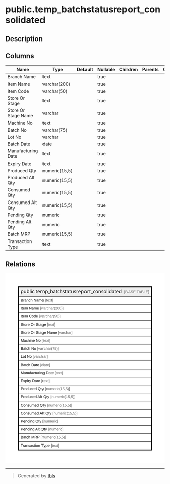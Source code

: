 # public.temp_batchstatusreport_consolidated

## Description

## Columns

| Name | Type | Default | Nullable | Children | Parents | Comment |
| ---- | ---- | ------- | -------- | -------- | ------- | ------- |
| Branch Name | text |  | true |  |  |  |
| Item Name | varchar(200) |  | true |  |  |  |
| Item Code | varchar(50) |  | true |  |  |  |
| Store Or Stage | text |  | true |  |  |  |
| Store Or Stage Name | varchar |  | true |  |  |  |
| Machine No | text |  | true |  |  |  |
| Batch No | varchar(75) |  | true |  |  |  |
| Lot No | varchar |  | true |  |  |  |
| Batch Date | date |  | true |  |  |  |
| Manufacturing Date | text |  | true |  |  |  |
| Expiry Date | text |  | true |  |  |  |
| Produced Qty | numeric(15,5) |  | true |  |  |  |
| Produced Alt Qty | numeric(15,5) |  | true |  |  |  |
| Consumed Qty | numeric(15,5) |  | true |  |  |  |
| Consumed Alt Qty | numeric(15,5) |  | true |  |  |  |
| Pending Qty | numeric |  | true |  |  |  |
| Pending Alt Qty | numeric |  | true |  |  |  |
| Batch MRP | numeric(15,5) |  | true |  |  |  |
| Transaction Type | text |  | true |  |  |  |

## Relations

![er](public.temp_batchstatusreport_consolidated.svg)

---

> Generated by [tbls](https://github.com/k1LoW/tbls)
